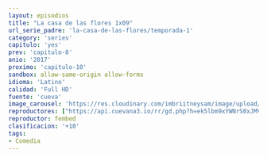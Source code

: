 ```yaml
---
layout: episodios
title: "La casa de las flores 1x09"
url_serie_padre: 'la-casa-de-las-flores/temporada-1'
category: 'series'
capitulo: 'yes'
prev: 'capitulo-8'
anio: '2017'
proximo: 'capitulo-10'
sandbox: allow-same-origin allow-forms
idioma: 'Latino'
calidad: 'Full HD'
fuente: 'cueva'
image_carousel: 'https://res.cloudinary.com/imbriitneysam/image/upload/v1546638640/casa-papel-1-poster-min.jpg'
reproductores: ["https://api.cuevana3.io/rr/gd.php?h=ek5lbm9xYWNrS0xJMVp5b21KREk0dFBLbjVkaHhkRGdrOG1jbnBpUnhhS1Z1bXFHcHNuUTNjL01wMzJBdGR2QnNLZW9aNkhNdE9PcTBHaUtxczZ0MHJtU3FadVkyUT09"]
reproductor: fembed
clasificacion: '+10'
tags:
- Comedia
---
```












